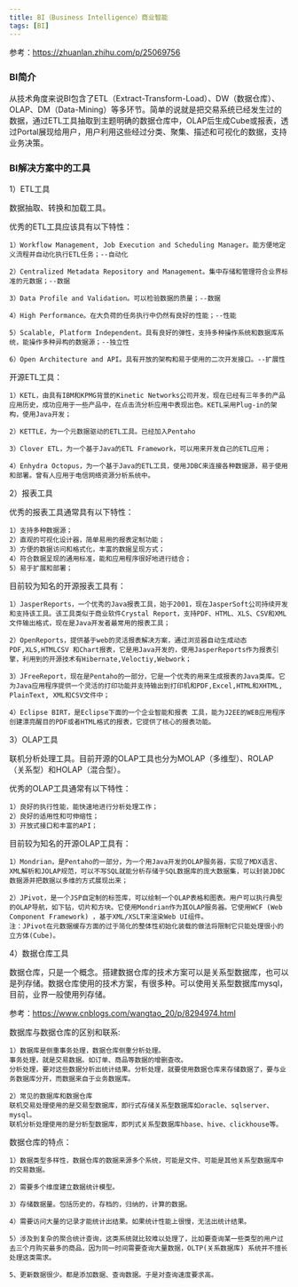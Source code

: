 ```yaml
---
title: BI（Business Intelligence）商业智能
tags: [BI]
---
```


参考：https://zhuanlan.zhihu.com/p/25069756

### BI简介

从技术角度来说BI包含了ETL（Extract-Transform-Load）、DW（数据仓库）、OLAP、DM（Data-Mining）等多环节。简单的说就是把交易系统已经发生过的数据，通过ETL工具抽取到主题明确的数据仓库中，OLAP后生成Cube或报表，透过Portal展现给用户，用户利用这些经过分类、聚集、描述和可视化的数据，支持业务决策。

### BI解决方案中的工具

1）ETL工具

数据抽取、转换和加载工具。

优秀的ETL工具应该具有以下特性：

```
1）Workflow Management, Job Execution and Scheduling Manager。能方便地定义流程并自动化执行ETL任务；--自动化

2）Centralized Metadata Repository and Management。集中存储和管理符合业界标准的元数据；--数据

3）Data Profile and Validation。可以检验数据的质量；--数据

4）High Performance。在大负荷的任务执行中仍然有良好的性能；--性能

5）Scalable, Platform Independent。具有良好的弹性，支持多种操作系统和数据库系统，能操作多种异构的数据源；--独立性

6）Open Architecture and API。具有开放的架构和易于使用的二次开发接口。--扩展性
```

开源ETL工具：

```
1）KETL，由具有IBM和KPMG背景的Kinetic Networks公司开发，现在已经有三年多的产品应用历史，成功应用于一些产品中，在点击流分析应用中表现出色。KETL采用Plug-in的架构，使用Java开发；

2）KETTLE，为一个元数据驱动的ETL工具。已经加入Pentaho

3）Clover ETL，为一个基于Java的ETL Framework，可以用来开发自己的ETL应用；

4）Enhydra Octopus，为一个基于Java的ETL工具，使用JDBC来连接各种数据源，易于使用和部署。曾有人应用于电信网络资源分析系统中。
```

2）报表工具

优秀的报表工具通常具有以下特性：

```
1）支持多种数据源；
2）直观的可视化设计器，简单易用的报表定制功能；
3）方便的数据访问和格式化，丰富的数据呈现方式；
4）符合数据呈现的通用标准，能和应用程序很好地进行结合；
5）易于扩展和部署；
```

目前较为知名的开源报表工具有：

```
1）JasperReports，一个优秀的Java报表工具，始于2001，现在JasperSoft公司持续开发和支持该工具。该工具类似于商业软件Crystal Report，支持PDF、HTML、XLS、CSV和XML文件输出格式，现在是Java开发者最常用的报表工具；

2）OpenReports，提供基于web的灵活报表解决方案，通过浏览器自动生成动态PDF,XLS,HTMLCSV 和Chart报表，它是用Java开发的，使用JasperReports作为报表引擎，利用到的开源技术有Hibernate,Veloctiy,Webwork；

3）JFreeReport，现在是Pentaho的一部分，它是一个优秀的用来生成报表的Java类库。它为Java应用程序提供一个灵活的打印功能并支持输出到打印机和PDF,Excel,HTML和XHTML, PlainText, XML和CSV文件中；

4）Eclipse BIRT，是Eclipse下面的一个企业智能和报表 工具，能为J2EE的WEB应用程序创建漂亮醒目的PDF或者HTML格式的报表，它提供了核心的报表功能。
```

3）OLAP工具

联机分析处理工具。目前开源的OLAP工具也分为MOLAP（多维型）、ROLAP（关系型）和HOLAP（混合型）。

优秀的OLAP工具通常有以下特性：

```
1）良好的执行性能，能快速地进行分析处理工作；
2）良好的适用性和可伸缩性；
3）开放式接口和丰富的API；
```

目前较为知名的开源OLAP工具有：

```
1）Mondrian，是Pentaho的一部分，为一个用Java开发的OLAP服务器，实现了MDX语言、XML解析和JOLAP规范，可以不写SQL就能分析存储于SQL数据库的庞大数据集，可以封装JDBC数据源并把数据以多维的方式展现出来；

2）JPivot，是一个JSP自定制的标签库，可以绘制一个OLAP表格和图表。用户可以执行典型的OLAP导航，如下钻，切片和方块。它使用Mondrian作为其OLAP服务器。它使用WCF (Web Component Framework) ，基于XML/XSLT来渲染Web UI组件。
注：JPivot在元数据缓存方面的过于简化的整体性初始化装载的做法将限制它只能处理很小的立方体(Cube)。
```

4）数据仓库工具

数据仓库，只是一个概念。搭建数据仓库的技术方案可以是关系型数据库，也可以是列存储。数据仓库使用的技术方案，有很多种。可以使用关系型数据库mysql，目前，业界一般使用列存储。

参考：https://www.cnblogs.com/wangtao_20/p/8294974.html

数据库与数据仓库的区别和联系:

```
1）数据库是侧重事务处理，数据仓库侧重分析处理。
事务处理，就是交易数据。如订单、商品等数据的增删查改。
分析处理，要对这些数据分析出统计结果。分析处理，就要使用数据仓库来存储数据了，要与业务数据库分开，而数据来自于业务数据库。
 
2）常见的数据库和数据仓库
联机交易处理使用的是交易型数据库，即行式存储关系型数据库如oracle、sqlserver、mysql。
联机分析处理使用的是分析型数据库，即列式关系型数据库hbase、hive、clickhouse等。
```

数据仓库的特点：

```
1）数据类型多样性，数据仓库的数据来源多个系统，可能是文件、可能是其他关系型数据库中的交易数据。
 
2）需要多个维度建立数据统计模型。
 
3）存储数据量。包括历史的，存档的，归纳的，计算的数据。
 
4）需要访问大量的记录才能统计出结果。如果统计性能上很慢，无法出统计结果。
 
5）涉及到复杂的聚合统计查询，这类系统就比较难以处理了，比如要查询某一些类型的用户过去三个月购买最多的商品，因为同一时间需要查询大量数据，OLTP(关系数据库) 系统并不擅长处理这类需求。
 
5、更新数据很少。都是添加数据、查询数据。于是对查询速度要求高。
```
